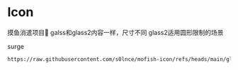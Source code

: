 # Icon
摸鱼消遣项目🤨
galss和glass2内容一样，尺寸不同
glass2适用圆形限制的场景


surge

```bash
https://raw.githubusercontent.com/s0lnce/mofish-icon/refs/heads/main/glass.json
```
